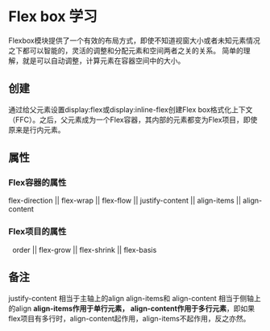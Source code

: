 # Flex box 学习

  Flexbox模块提供了一个有效的布局方式，即使不知道视窗大小或者未知元素情况之下都可以智能的，灵活的调整和分配元素和空间两者之关的关系。
  简单的理解，就是可以自动调整，计算元素在容器空间中的大小。
  ## 创建
  通过给父元素设置display:flex或display:inline-flex创建Flex box格式化上下文（FFC）。之后，父元素成为一个Flex容器，其内部的元素都变为Flex项目，即使原来是行内元素。
  ## 属性
   ### Flex容器的属性
   flex-direction || flex-wrap || flex-flow || justify-content || align-items || align-content
   ### Flex项目的属性
   order || flex-grow || flex-shrink || flex-basis
  ## 备注
  justify-content 相当于主轴上的align
  align-items和 align-content 相当于侧轴上的align <b> align-items作用于单行元素， align-content作用于多行元素</b>，即如果flex项目有多行时，align-content起作用，align-items不起作用，反之亦然。
  
  
  

 
